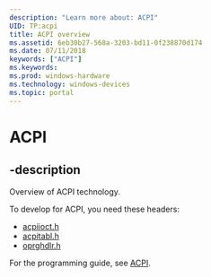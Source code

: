 ```yaml
---
description: "Learn more about: ACPI"
UID: TP:acpi
title: ACPI overview
ms.assetid: 6eb30b27-568a-3203-bd11-0f238870d174
ms.date: 07/11/2018
keywords: ["ACPI"]
ms.keywords: 
ms.prod: windows-hardware
ms.technology: windows-devices
ms.topic: portal
---
```


# ACPI

## -description

Overview of ACPI technology.

To develop for ACPI, you need these headers:

- [acpiioct.h](../acpiioct/index.md)
- [acpitabl.h](../acpitabl/index.md)
- [oprghdlr.h](../oprghdlr/index.md)

For the programming guide, see [ACPI](/windows-hardware/drivers/acpi).
